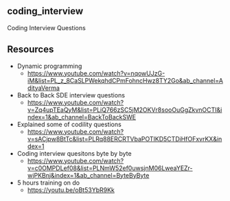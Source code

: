 ## coding_interview
 Coding Interview Questions
## Resources
- Dynamic programming
  - https://www.youtube.com/watch?v=nqowUJzG-iM&list=PL_z_8CaSLPWekqhdCPmFohncHwz8TY2Go&ab_channel=AdityaVerma
- Back to Back SDE interview questions
  - https://www.youtube.com/watch?v=Zq4upTEaQyM&list=PLiQ766zSC5jM2OKVr8sooOuGgZkvnOCTI&index=1&ab_channel=BackToBackSWE
- Explained some of codility questions
  - https://www.youtube.com/watch?v=sACjpw8BtTc&list=PLRq88ERCRTVbaPOTIKD5CTDiHfOFxvrKX&index=1
- Coding interview quesitons byte by byte
  - https://www.youtube.com/watch?v=c0OMPDLef08&list=PLNmW52ef0uwsjnM06LweaYEZr-wjPKBnj&index=1&ab_channel=ByteByByte
- 5 hours training on do
  - https://youtu.be/oBt53YbR9Kk
